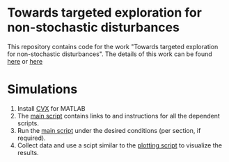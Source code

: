 # Towards targeted exploration for non-stochastic disturbances
This repository contains code for the work "Towards targeted exploration for non-stochastic disturbances". The details of this work can be found [here](https://www.sciencedirect.com/science/article/pii/S2405896324013685#fn1) or [here](https://arxiv.org/html/2312.05947v1)

# Simulations

1. Install [CVX](https://cvxr.com/cvx/) for MATLAB
2. The [main script](main_nonstoch.m) contains links to and instructions for all the dependent scripts.
3. Run the [main script](main_nonstoch.m) under the desired conditions (per section, if required).
4. Collect data and use a scipt similar to the [plotting script](plot_onlystoch.m) to visualize the results.
